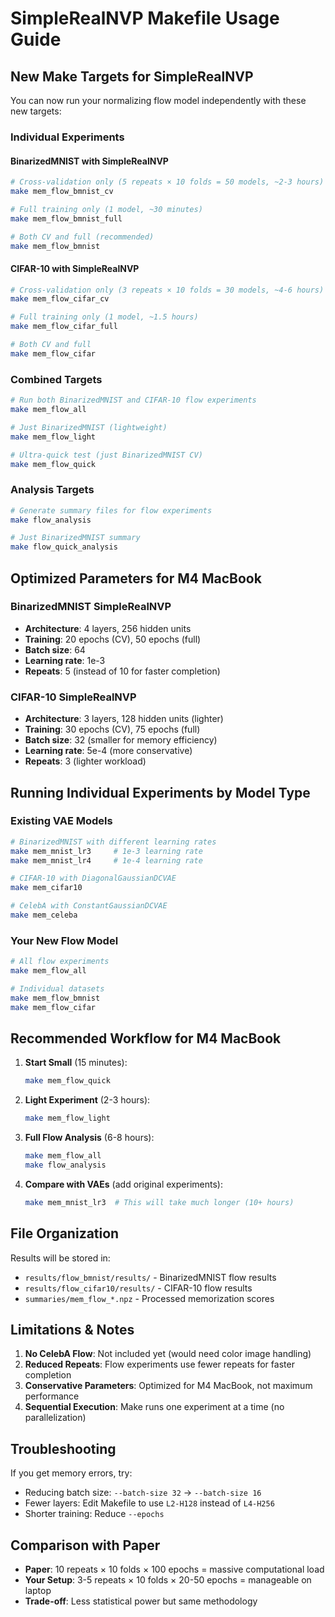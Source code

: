 # SimpleRealNVP Makefile Usage Guide

## New Make Targets for SimpleRealNVP

You can now run your normalizing flow model independently with these new targets:

### Individual Experiments

#### BinarizedMNIST with SimpleRealNVP
```bash
# Cross-validation only (5 repeats × 10 folds = 50 models, ~2-3 hours)
make mem_flow_bmnist_cv

# Full training only (1 model, ~30 minutes)  
make mem_flow_bmnist_full

# Both CV and full (recommended)
make mem_flow_bmnist
```

#### CIFAR-10 with SimpleRealNVP
```bash
# Cross-validation only (3 repeats × 10 folds = 30 models, ~4-6 hours)
make mem_flow_cifar_cv

# Full training only (1 model, ~1.5 hours)
make mem_flow_cifar_full

# Both CV and full
make mem_flow_cifar
```

### Combined Targets

```bash
# Run both BinarizedMNIST and CIFAR-10 flow experiments
make mem_flow_all

# Just BinarizedMNIST (lightweight)
make mem_flow_light

# Ultra-quick test (just BinarizedMNIST CV)
make mem_flow_quick
```

### Analysis Targets

```bash
# Generate summary files for flow experiments
make flow_analysis

# Just BinarizedMNIST summary
make flow_quick_analysis
```

## Optimized Parameters for M4 MacBook

### BinarizedMNIST SimpleRealNVP
- **Architecture**: 4 layers, 256 hidden units
- **Training**: 20 epochs (CV), 50 epochs (full)
- **Batch size**: 64
- **Learning rate**: 1e-3
- **Repeats**: 5 (instead of 10 for faster completion)

### CIFAR-10 SimpleRealNVP  
- **Architecture**: 3 layers, 128 hidden units (lighter)
- **Training**: 30 epochs (CV), 75 epochs (full)
- **Batch size**: 32 (smaller for memory efficiency)
- **Learning rate**: 5e-4 (more conservative)
- **Repeats**: 3 (lighter workload)

## Running Individual Experiments by Model Type

### Existing VAE Models
```bash
# BinarizedMNIST with different learning rates
make mem_mnist_lr3     # 1e-3 learning rate
make mem_mnist_lr4     # 1e-4 learning rate

# CIFAR-10 with DiagonalGaussianDCVAE
make mem_cifar10

# CelebA with ConstantGaussianDCVAE  
make mem_celeba
```

### Your New Flow Model
```bash
# All flow experiments
make mem_flow_all

# Individual datasets
make mem_flow_bmnist
make mem_flow_cifar
```

## Recommended Workflow for M4 MacBook

1. **Start Small** (15 minutes):
   ```bash
   make mem_flow_quick
   ```

2. **Light Experiment** (2-3 hours):
   ```bash
   make mem_flow_light
   ```

3. **Full Flow Analysis** (6-8 hours):
   ```bash
   make mem_flow_all
   make flow_analysis
   ```

4. **Compare with VAEs** (add original experiments):
   ```bash
   make mem_mnist_lr3  # This will take much longer (10+ hours)
   ```

## File Organization

Results will be stored in:
- `results/flow_bmnist/results/` - BinarizedMNIST flow results
- `results/flow_cifar10/results/` - CIFAR-10 flow results
- `summaries/mem_flow_*.npz` - Processed memorization scores

## Limitations & Notes

1. **No CelebA Flow**: Not included yet (would need color image handling)
2. **Reduced Repeats**: Flow experiments use fewer repeats for faster completion
3. **Conservative Parameters**: Optimized for M4 MacBook, not maximum performance
4. **Sequential Execution**: Make runs one experiment at a time (no parallelization)

## Troubleshooting

If you get memory errors, try:
- Reducing batch size: `--batch-size 32` → `--batch-size 16`
- Fewer layers: Edit Makefile to use `L2-H128` instead of `L4-H256`
- Shorter training: Reduce `--epochs`

## Comparison with Paper

- **Paper**: 10 repeats × 10 folds × 100 epochs = massive computational load
- **Your Setup**: 3-5 repeats × 10 folds × 20-50 epochs = manageable on laptop
- **Trade-off**: Less statistical power but same methodology
